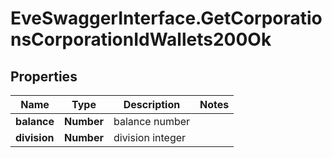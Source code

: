 # EveSwaggerInterface.GetCorporationsCorporationIdWallets200Ok

## Properties
Name | Type | Description | Notes
------------ | ------------- | ------------- | -------------
**balance** | **Number** | balance number | 
**division** | **Number** | division integer | 


